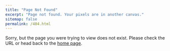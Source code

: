 ```yaml
---
title: "Page Not Found"
excerpt: "Page not found. Your pixels are in another canvas."
sitemap: false
permalink: /404.html
---
```


Sorry, but the page you were trying to view does not exist. Please check the URL or head back to the <a href="{{ '/' | relative_url }}">home page</a>.
